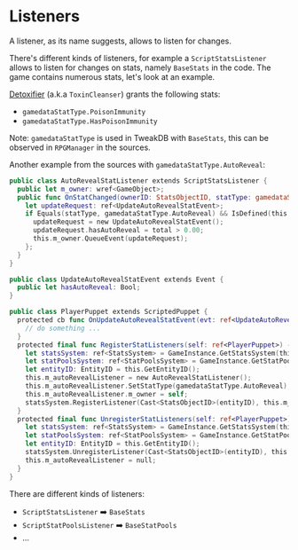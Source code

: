 # Listeners

A listener, as its name suggests, allows to listen for changes.

There's different kinds of listeners, for example a `ScriptStatsListener` allows to listen for changes on stats, namely `BaseStats` in the code. The game contains numerous stats, let's look at an example.

[Detoxifier](https://cyberpunk.fandom.com/wiki/Detoxifier) (a.k.a `ToxinCleanser`) grants the following stats:

- `gamedataStatType.PoisonImmunity`
- `gamedataStatType.HasPoisonImmunity`

Note: `gamedataStatType` is used in TweakDB with `BaseStats`, this can be observed in `RPGManager` in the sources.

Another example from the sources with `gamedataStatType.AutoReveal`:

```swift
public class AutoRevealStatListener extends ScriptStatsListener {
  public let m_owner: wref<GameObject>;
  public func OnStatChanged(ownerID: StatsObjectID, statType: gamedataStatType, diff: Float, total: Float) -> Void {
    let updateRequest: ref<UpdateAutoRevealStatEvent>;
    if Equals(statType, gamedataStatType.AutoReveal) && IsDefined(this.m_owner as PlayerPuppet) {
      updateRequest = new UpdateAutoRevealStatEvent();
      updateRequest.hasAutoReveal = total > 0.00;
      this.m_owner.QueueEvent(updateRequest);
    };
  }
}

public class UpdateAutoRevealStatEvent extends Event {
  public let hasAutoReveal: Bool;
}

public class PlayerPuppet extends ScriptedPuppet {
  protected cb func OnUpdateAutoRevealStatEvent(evt: ref<UpdateAutoRevealStatEvent>) -> Bool {
    // do something ...
  }
  protected final func RegisterStatListeners(self: ref<PlayerPuppet>) -> Void {
    let statsSystem: ref<StatsSystem> = GameInstance.GetStatsSystem(this.GetGame());
    let statPoolsSystem: ref<StatPoolsSystem> = GameInstance.GetStatPoolsSystem(this.GetGame());
    let entityID: EntityID = this.GetEntityID();
    this.m_autoRevealListener = new AutoRevealStatListener();
    this.m_autoRevealListener.SetStatType(gamedataStatType.AutoReveal);
    this.m_autoRevealListener.m_owner = self;
    statsSystem.RegisterListener(Cast<StatsObjectID>(entityID), this.m_autoRevealListener);
  }
  protected final func UnregisterStatListeners(self: ref<PlayerPuppet>) -> Void {
    let statsSystem: ref<StatsSystem> = GameInstance.GetStatsSystem(this.GetGame());
    let statPoolsSystem: ref<StatPoolsSystem> = GameInstance.GetStatPoolsSystem(this.GetGame());
    let entityID: EntityID = this.GetEntityID();
    statsSystem.UnregisterListener(Cast<StatsObjectID>(entityID), this.m_autoRevealListener);
    this.m_autoRevealListener = null;
  }
}
```

There are different kinds of listeners:

- `ScriptStatsListener`     ➡️ `BaseStats`
- `ScriptStatPoolsListener` ➡️ `BaseStatPools`
- ...
